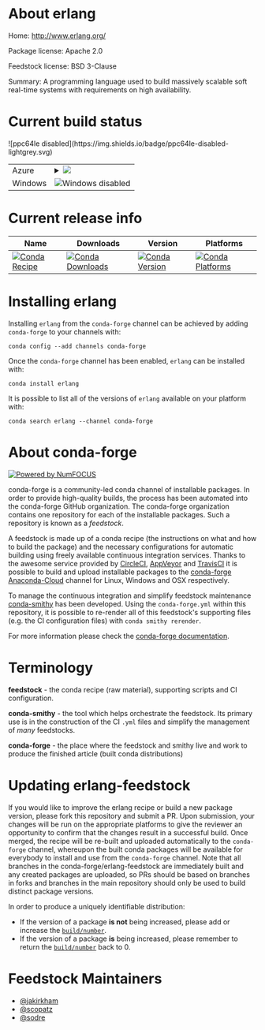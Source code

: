 About erlang
============

Home: http://www.erlang.org/

Package license: Apache 2.0

Feedstock license: BSD 3-Clause

Summary: A programming language used to build massively scalable soft real-time systems with requirements on high availability.



Current build status
====================


<table>
    
  <tr>
    <td>Azure</td>
    <td>
      <details>
        <summary>
          <a href="https://dev.azure.com/conda-forge/feedstock-builds/_build/latest?definitionId=269&branchName=master">
            <img src="https://dev.azure.com/conda-forge/feedstock-builds/_apis/build/status/erlang-feedstock?branchName=master">
          </a>
        </summary>
        <table>
          <thead><tr><th>Variant</th><th>Status</th></tr></thead>
          <tbody><tr>
              <td>linux</td>
              <td>
                <a href="https://dev.azure.com/conda-forge/feedstock-builds/_build/latest?definitionId=269&branchName=master">
                  <img src="https://dev.azure.com/conda-forge/feedstock-builds/_apis/build/status/erlang-feedstock?branchName=master&jobName=linux&configuration=linux_" alt="variant">
                </a>
              </td>
            </tr><tr>
              <td>osx_fortran_compiler_version4</td>
              <td>
                <a href="https://dev.azure.com/conda-forge/feedstock-builds/_build/latest?definitionId=269&branchName=master">
                  <img src="https://dev.azure.com/conda-forge/feedstock-builds/_apis/build/status/erlang-feedstock?branchName=master&jobName=osx&configuration=osx_fortran_compiler_version4" alt="variant">
                </a>
              </td>
            </tr><tr>
              <td>osx_fortran_compiler_version7</td>
              <td>
                <a href="https://dev.azure.com/conda-forge/feedstock-builds/_build/latest?definitionId=269&branchName=master">
                  <img src="https://dev.azure.com/conda-forge/feedstock-builds/_apis/build/status/erlang-feedstock?branchName=master&jobName=osx&configuration=osx_fortran_compiler_version7" alt="variant">
                </a>
              </td>
            </tr>
          </tbody>
        </table>
      </details>
    </td>
  </tr>
  <tr>
    <td>Windows</td>
    <td>
      <img src="https://img.shields.io/badge/Windows-disabled-lightgrey.svg" alt="Windows disabled">
    </td>
  </tr>
![ppc64le disabled](https://img.shields.io/badge/ppc64le-disabled-lightgrey.svg)
</table>

Current release info
====================

| Name | Downloads | Version | Platforms |
| --- | --- | --- | --- |
| [![Conda Recipe](https://img.shields.io/badge/recipe-erlang-green.svg)](https://anaconda.org/conda-forge/erlang) | [![Conda Downloads](https://img.shields.io/conda/dn/conda-forge/erlang.svg)](https://anaconda.org/conda-forge/erlang) | [![Conda Version](https://img.shields.io/conda/vn/conda-forge/erlang.svg)](https://anaconda.org/conda-forge/erlang) | [![Conda Platforms](https://img.shields.io/conda/pn/conda-forge/erlang.svg)](https://anaconda.org/conda-forge/erlang) |

Installing erlang
=================

Installing `erlang` from the `conda-forge` channel can be achieved by adding `conda-forge` to your channels with:

```
conda config --add channels conda-forge
```

Once the `conda-forge` channel has been enabled, `erlang` can be installed with:

```
conda install erlang
```

It is possible to list all of the versions of `erlang` available on your platform with:

```
conda search erlang --channel conda-forge
```


About conda-forge
=================

[![Powered by NumFOCUS](https://img.shields.io/badge/powered%20by-NumFOCUS-orange.svg?style=flat&colorA=E1523D&colorB=007D8A)](http://numfocus.org)

conda-forge is a community-led conda channel of installable packages.
In order to provide high-quality builds, the process has been automated into the
conda-forge GitHub organization. The conda-forge organization contains one repository
for each of the installable packages. Such a repository is known as a *feedstock*.

A feedstock is made up of a conda recipe (the instructions on what and how to build
the package) and the necessary configurations for automatic building using freely
available continuous integration services. Thanks to the awesome service provided by
[CircleCI](https://circleci.com/), [AppVeyor](https://www.appveyor.com/)
and [TravisCI](https://travis-ci.org/) it is possible to build and upload installable
packages to the [conda-forge](https://anaconda.org/conda-forge)
[Anaconda-Cloud](https://anaconda.org/) channel for Linux, Windows and OSX respectively.

To manage the continuous integration and simplify feedstock maintenance
[conda-smithy](https://github.com/conda-forge/conda-smithy) has been developed.
Using the ``conda-forge.yml`` within this repository, it is possible to re-render all of
this feedstock's supporting files (e.g. the CI configuration files) with ``conda smithy rerender``.

For more information please check the [conda-forge documentation](https://conda-forge.org/docs/).

Terminology
===========

**feedstock** - the conda recipe (raw material), supporting scripts and CI configuration.

**conda-smithy** - the tool which helps orchestrate the feedstock.
                   Its primary use is in the construction of the CI ``.yml`` files
                   and simplify the management of *many* feedstocks.

**conda-forge** - the place where the feedstock and smithy live and work to
                  produce the finished article (built conda distributions)


Updating erlang-feedstock
=========================

If you would like to improve the erlang recipe or build a new
package version, please fork this repository and submit a PR. Upon submission,
your changes will be run on the appropriate platforms to give the reviewer an
opportunity to confirm that the changes result in a successful build. Once
merged, the recipe will be re-built and uploaded automatically to the
`conda-forge` channel, whereupon the built conda packages will be available for
everybody to install and use from the `conda-forge` channel.
Note that all branches in the conda-forge/erlang-feedstock are
immediately built and any created packages are uploaded, so PRs should be based
on branches in forks and branches in the main repository should only be used to
build distinct package versions.

In order to produce a uniquely identifiable distribution:
 * If the version of a package **is not** being increased, please add or increase
   the [``build/number``](https://conda.io/docs/user-guide/tasks/build-packages/define-metadata.html#build-number-and-string).
 * If the version of a package **is** being increased, please remember to return
   the [``build/number``](https://conda.io/docs/user-guide/tasks/build-packages/define-metadata.html#build-number-and-string)
   back to 0.

Feedstock Maintainers
=====================

* [@jakirkham](https://github.com/jakirkham/)
* [@scopatz](https://github.com/scopatz/)
* [@sodre](https://github.com/sodre/)

